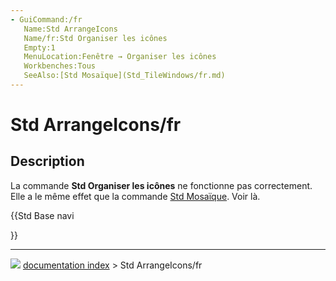```yaml
---
- GuiCommand:/fr
   Name:Std ArrangeIcons
   Name/fr:Std Organiser les icônes
   Empty:1
   MenuLocation:Fenêtre → Organiser les icônes
   Workbenches:Tous
   SeeAlso:[Std Mosaïque](Std_TileWindows/fr.md)
---
```


# Std ArrangeIcons/fr

## Description

La commande **Std Organiser les icônes** ne fonctionne pas correctement. Elle a le même effet que la commande [Std Mosaïque](Std_TileWindows/fr.md). Voir là.





{{Std Base navi

}}



---
![](images/Right_arrow.png) [documentation index](../README.md) > Std ArrangeIcons/fr
